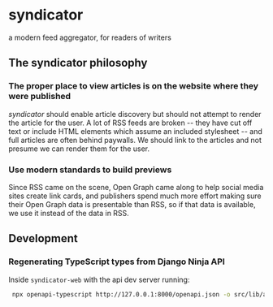 
# syndicator

a modern feed aggregator, for readers of writers

## The syndicator philosophy

### The proper place to view articles is on the website where they were published

*syndicator* should enable article discovery but should not attempt to
render the article for the user. A lot of RSS feeds are broken --
they have cut off text or include HTML elements which assume an
included stylesheet -- and full articles are often behind paywalls.
We should link to the articles and not presume we can render them
for the user.

### Use modern standards to build previews

Since RSS came on the scene, Open Graph came along to help social media
sites create link cards, and publishers spend much more effort making sure
their Open Graph data is presentable than RSS, so if that data is available,
we use it instead of the data in RSS.

## Development

### Regenerating TypeScript types from Django Ninja API

Inside `syndicator-web` with the api dev server running:

```bash
 npx openapi-typescript http://127.0.0.1:8000/openapi.json -o src/lib/apiTypes.d.ts
```